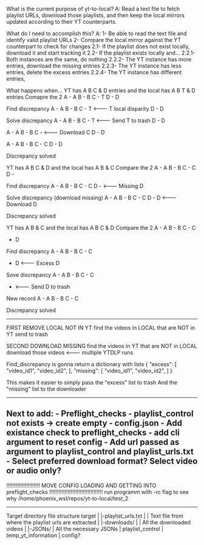 What is the current purpose of yt-to-local?
A: Read a text file to fetch playlist URLs, download those playlists, and then keep the local mirrors updated according to their YT counterparts.

What do I need to accomplish this?
A:
1- Be able to read the text file and identify valid playlist URLs
2- Compare the local mirror against the YT counterpart to check for changes
	2.1- If the playlist does not exist locally, download it and start tracking it
	2.2- If the playlist exists locally and...
		2.2.1- Both instances are the same, do nothing
		2.2.2- The YT instance has more entries, download the missing entries
		2.2.3- The YT instance has less entries, delete the excess entries
		2.2.4- The YT instance has different entries, 






What happens when...
YT has A B C & D entries and the local has A B T & D entries
Comapre the 2
A - A
B - B
C - T
D - D

Find discrepancy
A - A
B - B
C - T <--- T local disparity
D - D

Solve discrepancy
A - A
B - B
C - T <--- Send T to trash
D - D

A - A
B - B
C -   <--- Download C
D - D

A - A
B - B
C - C
D - D

Discrepancy solved




YT has A B C & D and the local has A B & C
Compare the 2
A - A
B - B
C - C
D - 

Find discrepancy
A - A
B - B
C - C
D -   <--- Missing D

Solve discrepancy (download missing)
A - A
B - B
C - C
D - D <--- Download D

Discrepancy solved






YT has A B & C and the local has A B C & D
Compare the 2
A - A
B - B
C - C
  - D

Find discrepancy
A - A
B - B
C - C
  - D <--- Excess D

Sove discrepancy
A - A
B - B
C - C
  -   <--- Send D to trash

New record
A - A
B - B
C - C

Discrepancy solved


--------------


FIRST REMOVE LOCAL NOT IN YT
find the videos in LOCAL that are NOT in YT
send to trash

SECOND DOWNLOAD MISSING
find the videos in YT that are NOT in LOCAL
download those videos <--- multiple YTDLP runs



Find_discrepancy is gonna return a dictionary with lists
{
	"excess": 
	[
		"video_id1",
		"video_id2",
	],
	"missing":
	[
		"video_id1",
		"video_id2",
	]
}

This makes it easier to simply pass the "excess" list to trash
And the "missing" list to the downloader

---------
Next to add:
	- Preflight_checks
		- playlist_control not exists -> create empty
	- config.json
		- Add existance check to preflight_checks
		- add cli argument to reset config
			- Add url passed as argument to playlist_control and playlist_urls.txt
		- Select preferred download format? Select video or audio only?
-----------------------------
!!!!!!!!!!!!!!!!!!!!!! MOVE CONFIG LOADING AND GETTING INTO preflight_checks !!!!!!!!!!!!!!!!!!!!!!!!!!!!!!!!!!!
run programm with -rc flag to see why
/home/phoenix_wsl/repos/yt-to-local/test_2

---------

Target directory file structure
target
	|
	|-playlist_urls.txt
	|	| Text file from where the playlist urls are extracted
	|
	|-downloads/
	|	| All the downloaded videos
	|
	|-JSONs/
		| All the necessary JSONs
			| playlist_control
			| temp_yt_information
			| config?